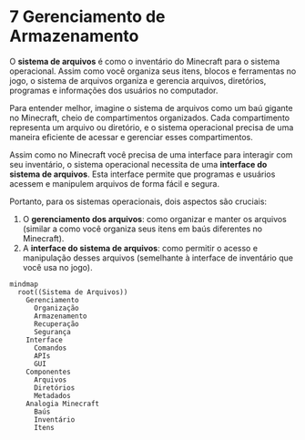 # 7 Gerenciamento de Armazenamento

O **sistema de arquivos** é como o inventário do Minecraft para o sistema operacional. Assim como você organiza seus itens, blocos e ferramentas no jogo, o sistema de arquivos organiza e gerencia arquivos, diretórios, programas e informações dos usuários no computador.

Para entender melhor, imagine o sistema de arquivos como um baú gigante no Minecraft, cheio de compartimentos organizados. Cada compartimento representa um arquivo ou diretório, e o sistema operacional precisa de uma maneira eficiente de acessar e gerenciar esses compartimentos.

Assim como no Minecraft você precisa de uma interface para interagir com seu inventário, o sistema operacional necessita de uma **interface do sistema de arquivos**. Esta interface permite que programas e usuários acessem e manipulem arquivos de forma fácil e segura.

Portanto, para os sistemas operacionais, dois aspectos são cruciais:
1. O **gerenciamento dos arquivos**: como organizar e manter os arquivos (similar a como você organiza seus itens em baús diferentes no Minecraft).
2. A **interface do sistema de arquivos**: como permitir o acesso e manipulação desses arquivos (semelhante à interface de inventário que você usa no jogo).


```mermaid
mindmap
  root((Sistema de Arquivos))
    Gerenciamento
      Organização
      Armazenamento
      Recuperação
      Segurança
    Interface
      Comandos
      APIs
      GUI
    Componentes
      Arquivos
      Diretórios
      Metadados
    Analogia Minecraft
      Baús
      Inventário
      Itens
```
